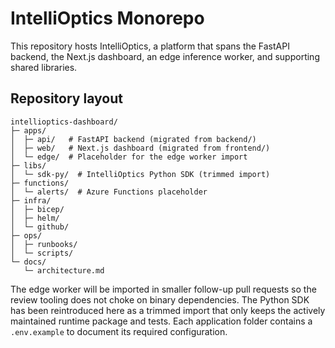 # IntelliOptics Monorepo

This repository hosts IntelliOptics, a platform that spans the FastAPI backend, the Next.js dashboard, an edge inference worker, and supporting shared libraries.

## Repository layout

```
intellioptics-dashboard/
├─ apps/
│  ├─ api/   # FastAPI backend (migrated from backend/)
│  ├─ web/   # Next.js dashboard (migrated from frontend/)
│  └─ edge/  # Placeholder for the edge worker import
├─ libs/
│  └─ sdk-py/  # IntelliOptics Python SDK (trimmed import)
├─ functions/
│  └─ alerts/  # Azure Functions placeholder
├─ infra/
│  ├─ bicep/
│  ├─ helm/
│  └─ github/
├─ ops/
│  ├─ runbooks/
│  └─ scripts/
└─ docs/
   └─ architecture.md
```

The edge worker will be imported in smaller follow-up pull requests so the review tooling does not choke on binary dependencies. The Python SDK has been reintroduced here as a trimmed import that only keeps the actively maintained runtime package and tests. Each application folder contains a `.env.example` to document its required configuration.
